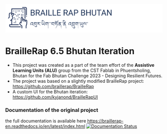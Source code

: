 
![BrailleRap Bhutan](docs/IMG/braillerap-bhutan.png)

# BrailleRap 6.5 Bhutan Iteration

- This project was created as a part of the team effort of the **Assistive Learning Units (ALU)** group from the CST Fablab in Phuentsholing, Bhutan for the Fab Bhutan Challenge 2023 - Designing Resilient Futures. 
- The project was based on a slightly modified BrailleRap project: https://github.com/braillerap/BrailleRap
- A custom UI for the Bhutan iteration: https://github.com/kyjanond/BrailleRapUI

### Documentation of the original project
the full documentation is available here https://braillerap-en.readthedocs.io/en/latest/index.html
[![Documentation Status](https://readthedocs.org/projects/braillerap-en/badge/?version=latest&style=plastic)](https://braillerap-en.readthedocs.io/en/latest/index.html)
